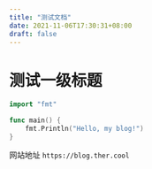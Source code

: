 ```yaml
---
title: "测试文档"
date: 2021-11-06T17:30:31+08:00
draft: false
---
```


# 测试一级标题

```go
import "fmt"

func main() {
    fmt.Println("Hello, my blog!")
}
```

网站地址 `https://blog.ther.cool`

